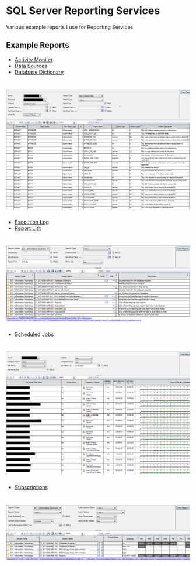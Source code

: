 # SQL Server Reporting Services
Various example reports I use for Reporting Services

## Example Reports
* [Activity Moniter](/ExampleReports/Activity%20Moniter.rdl)
* [Data Sources](/ExampleReports/Data%20Sources.rdl)
* [Database Dictionary](/ExampleReports/Database%20Dictionary.rdl)
<h1 align="left">
  <img src="Images/ssrsdatadictionary.png" alt="ssrsdatadictionary" />
</h1>

* [Execution Log](/ExampleReports/Execution%20Log.rdl)
* [Report List](/ExampleReports/Report%20List.rdl)
<h1 align="left">
  <img src="Images/ssrsreportlisting.png" alt="ssrsreportlisting" />
</h1>

* [Scheduled Jobs](/ExampleReports/Scheduled%20Jobs.rdl)
<h1 align="left">
  <img src="Images/ssrsscheduledjobs.png" alt="ssrsscheduledjobs" />
</h1>

* [Subscriptions](/ExampleReports/Subscriptions.rdl)
<h1 align="left">
  <img src="Images/ssrsreportsubscriptions.png" alt="ssrsreportsubscriptions" />
</h1>

